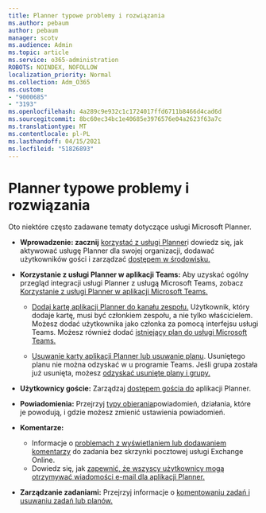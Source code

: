 ```yaml
---
title: Planner typowe problemy i rozwiązania
ms.author: pebaum
author: pebaum
manager: scotv
ms.audience: Admin
ms.topic: article
ms.service: o365-administration
ROBOTS: NOINDEX, NOFOLLOW
localization_priority: Normal
ms.collection: Adm_O365
ms.custom:
- "9000685"
- "3193"
ms.openlocfilehash: 4a289c9e932c1c1724017ffd6711b8466d4cad6d
ms.sourcegitcommit: 8bc60ec34bc1e40685e3976576e04a2623f63a7c
ms.translationtype: MT
ms.contentlocale: pl-PL
ms.lasthandoff: 04/15/2021
ms.locfileid: "51826893"
---
```

# <a name="planner-common-issues-and-resolutions"></a>Planner typowe problemy i rozwiązania

Oto niektóre często zadawane tematy dotyczące usługi Microsoft Planner.
 
- **Wprowadzenie: zacznij** [korzystać z usługi Planner](https://support.office.com/article/microsoft-planner-help-4a9a13c6-3adf-4a60-a6fc-15c0b15e16fc)i dowiedz się, jak aktywować usługę Planner dla swojej organizacji, dodawać użytkowników gości i zarządzać [dostępem w środowisku.](https://docs.microsoft.com/office365/planner/planner-for-admins)

- **Korzystanie z usługi Planner w aplikacji Teams:** Aby uzyskać ogólny przegląd integracji usługi Planner z usługą Microsoft Teams, zobacz [Korzystanie z usługi Planner w aplikacji Microsoft Teams.](https://support.office.com/article/62798a9f-e8f7-4722-a700-27dd28a06ee0)

     - [Dodaj kartę aplikacji Planner do kanału zespołu.](https://support.office.com/article/62798a9f-e8f7-4722-a700-27dd28a06ee0#bkmk_addaplannertabtoateamchannel) Użytkownik, który dodaje kartę, musi być członkiem zespołu, a nie tylko właścicielem. Możesz dodać użytkownika jako członka za pomocą interfejsu usługi Teams. Możesz również dodać [istniejący plan do usługi Microsoft Teams.](https://techcommunity.microsoft.com/t5/Planner-Blog/Bringing-a-Plan-into-Microsoft-Teams/ba-p/57463)

    - [Usuwanie karty aplikacji Planner lub usuwanie planu](https://support.office.com/article/62798a9f-e8f7-4722-a700-27dd28a06ee0#bkmk_removeaplannertabordeleteaplan). Usuniętego planu nie można odzyskać w u programie Teams. Jeśli grupa została już usunięta, możesz [odzyskać usunięte plany i grupy.](https://techcommunity.microsoft.com/t5/planner-blog/microsoft-planner-now-you-can-recover-deleted-plans-and-groups/ba-p/362242
)
 
- **Użytkownicy goście:** Zarządzaj [dostępem gościa do](https://support.office.com/article/guest-access-in-microsoft-planner-cc5d7f96-dced-4da4-ab62-08c72d9759c6) aplikacji Planner.
 
- **Powiadomienia:** Przejrzyj [typy obierania](https://support.office.com/article/stay-on-top-of-tasks-and-plans-with-email-and-notifications-cce223d6-b0ae-43cf-a080-266e2414a859)powiadomień, działania, które je powodują, i gdzie możesz zmienić ustawienia powiadomień.
 
- **Komentarze:** 
   - Informacje o [problemach z wyświetlaniem lub dodawaniem komentarzy](https://docs.microsoft.com/office365/planner/planner-for-admins#can-people-in-my-organization-use-planner-if-they-dont-have-an-exchange-online-mailbox) do zadania bez skrzynki pocztowej usługi Exchange Online.
   - Dowiedz się, jak [zapewnić, że wszyscy użytkownicy mogą otrzymywać wiadomości e-mail dla aplikacji Planner.](https://docs.microsoft.com/office365/planner/planner-for-admins#how-do-i-make-sure-all-my-users-can-get-emails-forplanner)

- **Zarządzanie zadaniami:** Przejrzyj informacje o [komentowaniu zadań i](https://support.office.com/article/comment-on-tasks-in-microsoft-planner-fd4aedde-7785-4cd0-96ee-122fbc9140e1) [usuwaniu zadań lub planów.](https://support.office.com/article/delete-a-task-or-plan-39e10e78-13f0-446d-94cd-9e562648497a)
